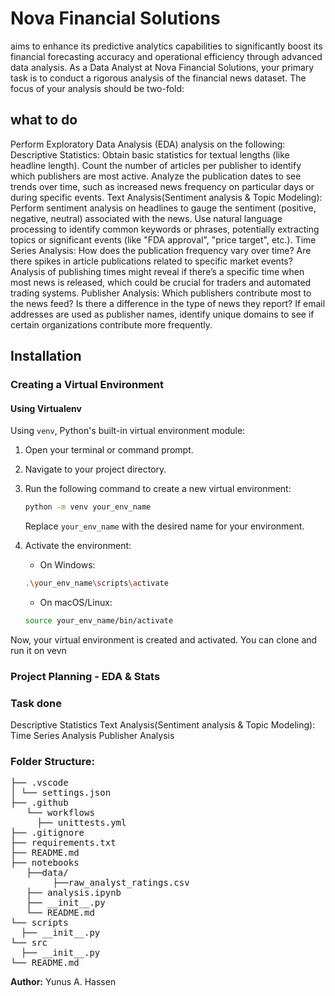# Nova Financial Solutions

aims to enhance its predictive analytics capabilities to significantly boost its financial forecasting accuracy and operational efficiency through advanced data analysis. As a Data Analyst at Nova Financial Solutions, your primary task is to conduct a rigorous analysis of the financial news dataset. The focus of your analysis should be two-fold:

</pre>

## what to do

Perform Exploratory Data Analysis (EDA) analysis on the following:
Descriptive Statistics:
Obtain basic statistics for textual lengths (like headline length).
Count the number of articles per publisher to identify which publishers are most active.
Analyze the publication dates to see trends over time, such as increased news frequency on particular days or during specific events.
Text Analysis(Sentiment analysis & Topic Modeling):
Perform sentiment analysis on headlines to gauge the sentiment (positive, negative, neutral) associated with the news.
Use natural language processing to identify common keywords or phrases, potentially extracting topics or significant events (like "FDA approval", "price target", etc.).
Time Series Analysis:
How does the publication frequency vary over time? Are there spikes in article publications related to specific market events?
Analysis of publishing times might reveal if there’s a specific time when most news is released, which could be crucial for traders and automated trading systems.
Publisher Analysis:
Which publishers contribute most to the news feed? Is there a difference in the type of news they report?
If email addresses are used as publisher names, identify unique domains to see if certain organizations contribute more frequently.

## Installation

### Creating a Virtual Environment

#### Using Virtualenv

Using `venv`, Python's built-in virtual environment module:

1. Open your terminal or command prompt.

2. Navigate to your project directory.

3. Run the following command to create a new virtual environment:

   ```bash
   python -m venv your_env_name
   ```

   Replace `your_env_name` with the desired name for your environment.

4. Activate the environment:

   - On Windows:

   ```bash
   .\your_env_name\scripts\activate
   ```

   - On macOS/Linux:

   ```bash
   source your_env_name/bin/activate
   ```

Now, your virtual environment is created and activated. You can clone and run it on vevn

### Project Planning - EDA & Stats

### Task done

Descriptive Statistics
Text Analysis(Sentiment analysis & Topic Modeling):
Time Series Analysis
Publisher Analysis

### Folder Structure:

<pre>
├── .vscode
│ └── settings.json
├── .github
   └── workflows
     ├── unittests.yml
├── .gitignore
├── requirements.txt
├── README.md
├── notebooks
   ├──data/
        ├──raw_analyst_ratings.csv
   ├── analysis.ipynb 
   ├── __init__.py
   └── README.md
└── scripts
  ├── __init__.py
└── src
  ├── __init__.py
└── README.md
</pre>

**Author:** Yunus A. Hassen
